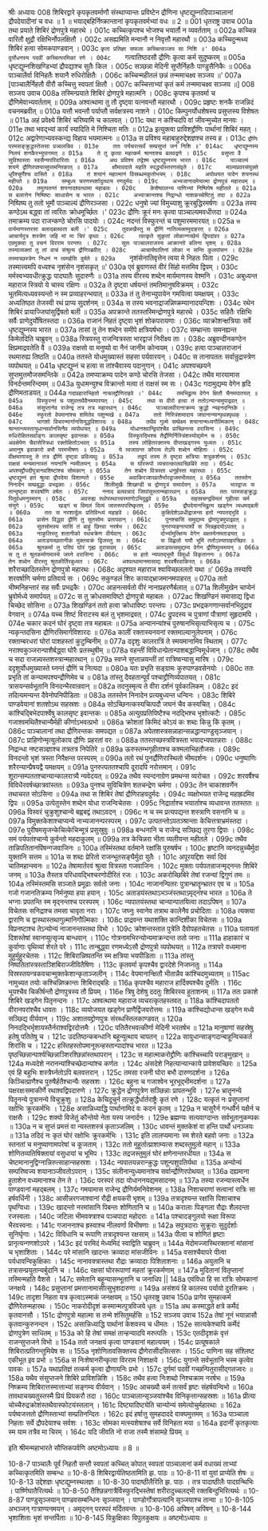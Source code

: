 श्रीः
अध्यायः 008
शिबिरद्वारे कृपकृतवर्माणौ संस्थाप्यान्तः प्रविष्टेन द्रौणिना धृष्टद्युम्नादिपाञ्चालानां द्रौपदेयादीनां च वधः ॥ 1 ॥ भयाद्बहिर्निष्क्रान्तानां कृपकृतवर्मभ्यां वधः ॥ 2 ॥
001	धृतराष्ट्र उवाच 
001a	तथा प्रयाते शिबिरं द्रोणपुत्रे महारथे ।
001c	कच्चित्कृपश्च भोजश्च भयार्तौ न व्यवर्तताम् ॥
002a	कच्चिन्न वारितौ क्षुद्रौ रक्षिभिर्नोपलक्षितौ ।
002c	असह्यमिति मन्वानौ न निवृत्तौ महारथौ ॥
003a	कच्चिदुन्मथ्य शिबिरं हत्वा सोमकपाण्डवान् ।
003c	`कृता प्रतिज्ञा सफला कच्चित्सञ्जय सा निशि ॥'
004a	दुर्योधनस्य पदवीं कच्चित्परमिकां रणे ।
004c	`गत्वातिष्ठदसौ द्रौणिः कृत्वा कर्म सुदुष्करम् ॥
005a	धृष्टद्युम्नशिखण्डिभ्यां द्रौपद्याश्च सुतैः किल ।
005c	सञ्छन्ना मेदिनी सुप्तैर्निहतैः पाण्डुसैनिकैः ॥
006a	पाञ्चालैर्वा विनिहतैः शयानै रुधिरोक्षितैः ।
006c	कच्चिन्महीतलं छन्नं तन्ममाचक्ष्व सञ्जय ॥'
007a	[पाञ्चालैर्निहतौ वीरौ कच्चित्तु स्वपतां क्षितौ ।
007c	कच्चित्ताभ्यां कृतं कर्म तन्ममाचक्ष्व सञ्जय ॥]
008	सञ्जय उवाच 
008a	तस्मिन्प्रयाते शिबिरं द्रोणपुत्रे महात्मनि ।
008c	कृपश्च कृतवर्मा च द्रौणिमेवाभ्यवर्तताम् ॥
009a	अश्वत्थामा तु तौ दृष्ट्वा यत्नवन्तौ महारथौ ।
009c	प्रहृष्टः शनकै राजन्निदं वचनमब्रवीत् ॥
010a	यत्तौ भवन्तौ पर्याप्तौ सर्वक्षत्रस्य नाशने ।
010c	किम्पुनर्योधशेषस्य प्रसुप्तस्य विशेषतः ॥
011a	अहं प्रवेक्ष्ये शिबिरं चरिष्यामि च कालवत् ।
011c	यथा न कश्चिदपि वां जीवन्मुच्येत मानवः ।
011e	तथा भवद्भ्यां कार्यं स्यादिति मे निश्चिता मतिः ॥
012a	इत्युक्त्वा प्राविशद्द्रौणिः पार्थानां शिबिरं महत् ।
012c	अद्वारेणाभ्यवस्कन्द्य विहाय भयमात्मनः ॥
013a	स प्रविश्य महाबाहुरुद्देशज्ञश्च तस्य ह ।
013c	`द्रौणिः परमसङ्क्रुद्धस्तेजसा प्रज्वलन्निव ।
013e	ततः पर्यचरत्सर्वं सम्प्रसुप्तं जनं निशि ॥'
014ac	धृष्टद्युम्नस्य निलयं शनकैरभ्युपागमत् ॥
015a	ते तु कृत्वा महत्कर्म श्रान्ताश्च बलवद्रणे ।
015c	प्रसुप्ता वै सुविश्वस्ताः स्वसैन्यपरिवारिताः ॥
016a	अथ प्रविश्य तद्वेश्म धृष्टद्युम्नस्य भारत ।
016c	पाञ्चाल्यं शयने द्रौणिरपश्यत्सुप्तमन्तिकात् ॥
017a	क्षौमावदाते महति स्पर्द्ध्यास्तरणसंवृते ।
017c	माल्यप्रवरसंयुक्ते धूपैश्चूर्णैश्च वासिते ॥
018a	तं शयानं महात्मानं विस्रब्धमकुतोभयम् ।
018c	अपोथयत पादेन शयनस्थं महीपते ॥
019a	सम्बुध्य चरणस्पर्शादुत्थाय रणदुर्मदः ।
019c	अभ्यजानादमेयात्मा द्रोणपुत्रं महारथम् ॥
020a	तमुत्पतन्तं शयनादश्वत्थामा महाबलः ।
020c	केशेष्वालभ्य पाणिभ्यां निष्पिपेष महीतले ॥
021a	स बलात्तेन निष्पिष्टः साध्वसेन च भारत ।
021c	अभ्याक्रान्तश्च निद्रान्धो नाशकच्चेष्टितुं तदा ॥
022a	`निष्पिष्य तु ततो भूमौ पाञ्चाल्यं द्रौणिरञ्जसा ।
022c	धनुषो ज्यां विमुच्याशु क्रूरबुद्धिरमर्षणः ॥
023a	तस्य कण्ठेऽथ बद्ध्वा तां त्वरितः क्रोधमूर्च्छितः ।'
023c	द्रौणिः क्रूरं मनः कृत्वा पाञ्चाल्यमवधीत्तदा ॥
024a	तमाक्रम्य पदा राजन्कण्ठे चोरसि पादयोः ।
024c	नदन्तं विस्फुरन्तं च पशुमारममारयत् ॥
025a	`स वार्यमाणस्तरसा बलाद्बलवता बली ।'
025c	तुदन्नखैस्तु स द्रौणिं नातिव्यक्तमुदाहरत् ॥
026a	आचार्यपुत्र शस्त्रेण जहि मां मा चिरं कृथाः ।
026c	त्वत्कृते सुकृतां लोकान्गच्छेयं द्विपदांवर ॥
027a	एवमुक्त्वा तु वचनं विरराम परन्तपः ।
027c	सुतः पाञ्चालराजस्य आक्रान्तो बलिना भृशम् ॥
028a	तस्याव्यक्तां तु तां वाचं संश्रुत्य द्रौणिरब्रवीत् ।
028c	आचार्यघातिनां लोका न सन्ति कुलपांसन ।
028e	तस्माच्छस्त्रेण निधनं न त्वमर्हसि दुर्मते ॥
029a	`नृशंसेनातिवृत्तेन त्वया मे निहतः पिता ।
029c	तस्मात्त्वमपि वध्यश्च नृशंसेन नृशंसकृत् ॥'
030a	एवं ब्रुवाणस्तं वीरं सिंहो मत्तमिव द्विपम् ।
030c	मर्मस्वभ्यवधीत्क्रुद्धः पादघातैः सुदारुणैः ॥
031a	तस्य वीरस्य शब्देन मार्यमाणस्य वेश्मनि ।
031c	अबुध्यन्त महाराज स्त्रियो ये चास्य रक्षिणः ॥
032a	ते दृष्ट्वा धर्षयन्तं तमतिमानुषविक्रमम् ।
032c	भूतमित्यध्यवस्यन्तो न स्म प्रव्याहरन्भयात् ॥
033a	तं तु तेनाभ्युपायेन गमयित्वा यमक्षयम् ।
033c	अध्यतिष्ठत तेजस्वी रथं प्राप्य सुदर्शनम् ॥
034a	स तस्य भवनाद्राजन्निष्क्रम्यानादयन्दिशः ।
034c	रथेन शिबिरं प्रायाज्जिघांसुर्द्विषतो बली ॥
035a	अपक्रान्ते ततस्तस्मिन्द्रोणपुत्रे महारथे ।
035c	सहितैः रक्षिभिः सर्वैः प्राणेदुर्योषितस्तदा ॥
036a	राजानं निहतं दृष्ट्वा भृशं शोकपरायणाः ।
036c	व्याक्रोशन्क्षत्रियाः सर्वे धृष्टद्युम्नस्य भारत ॥
037a	तासां तु तेन शब्देन समीपे क्षत्रियर्षभाः ।
037c	सम्भ्रान्ताः समनह्यन्त किमेतदिति चाब्रुवन् ॥
038a	स्त्रियस्तु राजन्वित्रस्ता भारद्वाजं निरीक्ष्य ताः ।
038c	अब्रुवन्दीनकण्ठेन क्षिप्रमाद्रवतेति वै ॥
039a	राक्षसो वा मनुष्यो वा नैनं जानीम कोन्वयम् ।
039c	हत्वा पाञ्चालराजानं रथमारुह्य तिष्ठति ॥
040a	ततस्ते योधमुख्यास्तं सहसा पर्यवारयन् ।
040c	स तानापततः सर्वान्रुद्रास्त्रेण व्यपोथयत् ॥
041a	धृष्टद्युम्नं च हत्वा स तांश्चैवास्य पदानुगान् ।
041c	अपश्यच्छयने सुप्तमुत्तमौजसमन्तिके ॥
042a	तमप्याक्रम्य पादेन कण्ठे चोरसि तेजसा ।
042c	तथैव मारयामास विनर्दन्तमरिन्दमम् ॥
043a	युधामन्युश्च विक्रान्तो मत्वा तं राक्षसं स्म सः ।
043c	गदामुद्यम्य वेगेन हृदि द्रौणिमताडयत् ॥
044a	`गदाप्रहाराभिहतो नाचलद्द्रौणिराहवे ।'
044c	तमभिद्रुत्य वेगेन क्षितौ चैनमपातयत् ॥
045a	विस्फुरन्तं च पशुवत्तथैवैनममारयत् ।
045c	तथा स वीरो हत्वा तं ततोऽन्यान्समुपाद्रवत् ॥
046a	संसुप्तानेव राजेन्द्र तत्र तत्र महारथान् ।
046c	पाञ्चालवीरानाक्रम्य क्रुद्धो न्यहनदन्तिके ।
046e	स्फुरतो वेपमानांश्च शमितेव पशून्मखे ॥
047a	ततो निस्त्रिंशमादाय जघानान्यान्पृथक्पृथक् ।
047c	भागशो विचरन्मार्गानसियुद्धविशारदः ॥
048a	तथैव गुल्मे सम्प्रेक्ष्य शयानान्मध्यगौल्मिकान् ।
048c	श्रान्तान्व्यस्तायुधान्सर्वानसिनैव व्यपोथयत् ॥
049a	योधानश्वान्द्विपांश्चैव प्राच्छिनत्स वरासिना ।
049c	रुधिरोक्षितसर्वाङ्गः कालसृष्ट इवान्तकः ॥
050a	विस्फुरद्भिश्च तैर्द्रौणिर्निस्त्रिंशस्योद्यमेन च ।
050c	अवक्षेपेण चैवासेस्त्रिधा रक्तोक्षितोऽभवत् ॥
051a	तस्य लोहितरक्तस्य दीप्तखड्गस्य युध्यतः ।
051c	अमानुष इवाकारो बभौ परमभीषणः ॥
052a	ये त्वजाग्रन्त कौरव्य तेऽपि शब्देन मोहिताः ।
052c	वीक्षमाणास्तु ते तत्र द्रौणिं दृष्ट्वा प्रविव्यथुः ॥
053a	तद्रूपं तस्य ते दृष्ट्वा क्षत्रियाः शत्रुकर्शनम् ।
053c	राक्षसं मन्यमानास्तं नयनानि न्यमीलयन् ॥
054a	स घोररूपो व्यचरत्कालवच्छिबिरे तदा ।
054c	अपश्यद्द्रौपदीपुत्रानवशिष्टांश्च सोमकान् ॥
055a	तेन शब्देन वित्रस्ता धनुर्हस्ता महारथाः ।
055c	धृष्टद्युम्नं हतं श्रुत्वा द्रौपदेया विशाम्पते ।
055e	अवाकिरञ्शरव्रातैर्भारद्वाजमभीतवत् ॥
056a	ततस्तेन निनादेन सम्प्रबुद्धाः प्रभद्रकाः ।
056c	शिलीमुखैः शिखण्डी च द्रोणपुत्रं समार्दयन् ॥
057a	भारद्वाजः स तान्दृष्ट्वा शरवर्षाणि वर्षतः ।
057c	ननाद बलवन्नादं जिघांसुस्तान्महारथान् ॥
058a	ततः परमसङ्क्रुद्धः पितुर्वधमनुस्मरन् ।
058c	अवरुह्य रथोपस्थात्त्वरमाणोऽभिदुद्रुवे ॥
059a	सहस्रचन्द्रविमलं गृहीत्वा चर्म संयुगे ।
059c	खड्गं च विमलं दिव्यं जातरूपपरिष्कृतम् ।
059e	द्रौपदेयानभिद्रुत्य खड्गेन व्यधमद्बली ॥
060a	ततः स नरशार्दूलः प्रतिविन्ध्यं महाहवे ।
060c	कुक्षिदेशेऽवधीद्राजन्स हतो न्यपतद्भुवि ॥
061a	प्रासेन विद्ध्वा द्रौणिं तु सुतसोमः प्रतापवान् ।
061c	पुनश्चासिं समुद्यम्य द्रोणपुत्रमुपाद्रवत् ॥
062a	सुतसोमस्य सासिं तं बाहुं छित्त्वा नरर्षभ ।
062c	पुनरप्याहनत्पार्श्वे स भिन्नहृदयोऽपतत् ॥
063a	नाकुलिस्तु शतानीको रथचक्रेण वीर्यवान् ।
063c	दोर्भ्यामुत्क्षिप्य वेगेन वक्षस्येनमताडयत् ॥
064a	अताडयच्छतानीकं मुक्तचक्रं द्विजस्तु सः ।
064c	स विह्वलो ययौ भूमिं ततोऽस्यापाहरच्छिरः ॥
065a	श्रुतकर्मा तु परिघं घोरं गृह्य दुरासदम् ।
065c	अताडयत्समुद्यम्य वेगेन द्रौणिमुत्स्मयन् ॥
066a	स तु तं श्रुतकर्माणमास्ये जघ्ने वरासिना ।
066c	स हतो न्यपतद्भूमौ विमूर्धा विकृताननः ॥
067a	तेन शब्देन वीरस्तु श्रुतकीर्तिरबुध्यत ।
067c	अश्वत्थामानमासाद्य शरवर्षैरवाकिरत् ॥
068a	`शरैराच्छादितस्तेन द्रोणपुत्रो महारथः ।
068c	अदृश्यत महाराज श्वाविच्छललतो यथा ॥'
069a	तस्यापि शरवर्षाणि चर्मणा प्रतिवार्य सः ।
069c	सकुण्डलं शिरः कायाद्भ्राजमानमपाहरत् ॥
070a	ततो भीष्मनिहन्तारं सह सर्वैः प्रभद्रकैः ।
070c	आहनत्सर्वतो वीरं नानाप्रहरणैर्बलात् ॥
071a	शिलीमुखेन चाप्येनं भ्रुवोर्मध्ये समार्पयत् ॥
072c	स तु क्रोधसमाविष्टो द्रोणपुत्रो महाबलः ।
072ac	शिखण्डिनं समासाद्य द्विधा चिच्छेद सोसिना ॥
073a	शिखण्डिनं ततो हत्वा क्रोधाविष्टः परन्तपः ।
073c	प्रभद्रकगणान्सर्वानभिदुद्राव वेगवान् ॥
074a	यच्च शिष्टं विराटस्य बलं तु भृशमाद्रवत् ।
074c	द्रुपदस्य च पुत्राणां पौत्राणां सुहृदामपि ।
074e	चकार कदनं घोरं दृष्ट्वा तत्र महाबलः ॥
075a	अन्यानन्यांश्च पुरुषानभिसृत्याभिसृत्य च ।
075c	न्यकृन्तदसिना द्रौणिरसिमार्गविशारदः ॥
076a	कालीं रक्तास्यनयनां रक्तमाल्यानुलेपनाम् ।
076c	रक्ताम्बरधरां घोरां पाशहस्तां कुटुम्बिनीम् ॥
077a	ददृशुः कालरात्रिं ते स्मयमानामिव स्थिताम् ।
077c	नराश्वकुञ्जरान्पाशैर्बद्ध्वा घोरैः प्रतस्थुषीम् ॥
078a	वहन्तीं विविधान्प्रेतान्पाशबद्धान्विमूर्धजान् ।
078c	तथैव च सदा राजन्न्यस्तशस्त्रान्महारथान् ॥
079a	स्वप्ने सुप्तान्नयन्तीं तां रात्रिष्वन्यासु मारिष ।
079c	ददृशुर्योधमुख्यास्ते घ्नन्तं द्रौणिं च नित्यदा ॥
080a	यतः प्रभृति सङ्ग्रामः कुरुपाण्डवसेनयोः ।
080c	ततः प्रभृति तां कन्यामपश्यन्द्रौणिमेव च ॥
081a	तांस्तु दैवहतान्पूर्वं पश्चाद्द्रौणिर्व्यपातयत् ।
081c	त्रासयन्सर्वभूतानि विनदन्भैरवान्रवान् ॥
082a	तदनुस्मृत्य ते वीरा दर्शनं पूर्वकालिकम् ।
082c	इदं तदित्यमन्यन्त दैवेनोपनिपीडिताः ॥
083a	ततस्तेन निनादेन प्रत्यबुध्यन्त धन्विनः ।
083c	शिबिरे पाण्डवेयानां शतशोऽथ सहस्रशः ॥
084a	सोऽच्छिनत्कस्यचित्पदौ जघनं चैव कस्यचित् ।
084c	कांश्चिद्बिभेदपार्श्वेषु कालसृष्ट इवान्तकः ॥
085a	अत्युग्रप्रतिपिष्टैश्च नदद्भिश्च भृशोत्कटैः ।
085c	गजाश्वमथितैश्चान्यैर्मही कीर्णाऽभवत्प्रभो ॥
086a	क्रोशतां किमिदं कोऽयं कः शब्दः किन्नु किं कृतम् ।
086c	पाञ्चालानां तथा द्रौणिरन्तकः समपद्यत ॥
087a	अपेतशस्त्रसन्नाहान्सन्नद्धान्पाण्डुसृञ्जयान् ।
087c	प्राहिणोन्मृत्युलोकाय द्रौणिः प्रहरतां वरः ॥
088a	ततस्तच्छस्त्रवित्रस्ता भयादभ्यपतन्नराः ।
088c	निद्रान्धा नष्टसञ्ज्ञाश्च तत्रतत्र निपेतिरे ॥
089a	ऊरुस्तम्भगृहीताश्च कश्मलाभिहतौजसः ।
089c	विनदन्तो भृशं त्रस्ता निरैक्षन्त परस्परम् ॥
090a	ततो रथं पुनर्द्रौणिरास्थितो भीमदर्शनः ।
090c	धनुष्पाणिः शरैरन्यान्प्रैषयद्वै यमक्षयम् ॥
091a	पुनरुत्पततश्चापि दूरादपि नरोत्तमान् ।
091c	शूरान्सम्पततश्चान्यान्कालरात्र्यै न्यवेदयत् ॥
092a	तथैव स्यन्दनाग्रेण प्रमथन्स व्यरोचत ।
092c	शरवर्षैश्च विविधैरवर्षच्छात्रवांस्ततः ॥
093a	पुनश्च सुविचित्रेण शतचन्द्रेण चर्मणा ।
093c	तेन चाकाशवर्णेन तथाचरत सोऽसिना ॥
094a	तथा स शिबिरं तेषां द्रौणिराहवदुर्मदः ।
094c	व्यक्षोभयत राजेन्द्र महाह्रदमिव द्विपः ॥
095a	उत्पेतुस्तेन शब्देन योधा राजन्विचेतसः ।
095c	निद्रार्ताश्च भयार्ताश्च व्यधावन्त ततस्ततः ॥
096a	विस्वरं चुक्रुशुश्चान्ये बह्वबद्वं तथाऽवदन् ।
096c	न च स्म प्रत्यपद्यन्त शस्त्राणि वसनानि च ॥
097a	विमुक्तकेशाश्चाप्यन्ये नाभ्यजानन्परस्परम् ।
097c	उत्पतन्तोऽपतञ्श्रान्ताः केचित्तत्राभ्रमंस्तदा ।
097e	पुरीषमसृजन्केचित्केचिन्मूत्रं प्रसुस्रुवुः ॥
098a	बन्धनानि च राजेन्द्र सञ्छिद्य तुरगा द्विपाः ।
098c	समं पर्यपतंश्चान्ये कुर्वन्तो महदाकुलम् ॥
099a	तत्र केचिन्नरा भीता व्यलीयन्त महीतले ।
099c	तथैव तान्निपतितानपिंषन्गजवाजिनः ॥
100a	तस्मिंस्तथा वर्तमाने रक्षांसि पुरुषर्षभ ।
100c	हृष्टानि व्यनदन्नुच्चैर्मुदा युक्तानि सत्तम ॥
101a	स शब्दः प्रेरितो राजन्भूतसङ्घैर्मुदा युतैः ।
101c	अपूरयद्दिशः सर्वा दिवं चातिमहान्स्वनः ॥
102a	तेषामार्तरवं श्रुत्वा वित्रस्ता गजवाजिनः ।
102c	मुक्ताः पर्यपतन्राजन्मृद्नन्तः शिबिरे जनम् ॥
103a	तैस्तत्र परिधावद्भिश्चरणोदीरितं रजः ।
103c	अकरोच्छिबिरे तेषां रजन्यां द्विगुणं तमः ॥
104a	तस्मिंस्तमसि सञ्जाते प्रमूढाः सर्वतो जनाः ।
104c	नाजानन्पितरः पुत्रान्भ्रातॄन्भ्रातर एव च ॥
105a	गजो गजानतिक्रम्य निर्मनुष्या हया हयान् ।
105c	अताडयंस्तथाऽभञ्जंस्तथाऽमृद्नंश्च भारत ॥
106a	ते भग्नाः प्रपतन्ति स्म मृद्नन्तश्च परस्परम् ।
106c	न्यपातयंस्तथा चान्यान्पातयित्वा तदाऽपिषन् ॥
107a	विचेतसः सनिद्राश्च तमसा चावृता नराः ।
107c	जघ्नुः स्वानेव तत्राथ कालेनैव प्रचोदिताः ॥
108a	त्यक्त्वा द्वाराणि च द्वास्थास्तथागुल्मानिगौल्मिकाः ।
108c	प्राद्रवन्त यथाशक्ति कान्दिशीका विचेतसः ॥
109a	विप्रनष्टाश्च तेऽन्योन्यं नाजानन्तस्तथा विभो ।
109c	क्रोशन्तस्तात पुत्रेति दैवोपहतचेतसः ॥
110a	पलायतां दिशस्तेषां स्वानप्युत्सृज्य बान्धवान् ।
110c	गोत्रनामभिरन्योन्यमाक्रन्दन्त ततो जनाः ॥
111a	हाहाकारं च कुर्वाणाः पृथिव्यां शेरते परे ।
111c	तान्बुद्ध्वा रणमध्येऽसौ द्रोणपुत्रो व्यपोथयत् ॥
112a	तत्रापरे वध्यमाना मुहुर्मुहुरचेतसः ।
112c	शिबिरान्निष्पतन्ति स्म क्षत्रिया भयपीडिताः ॥
113a	तांस्तु निष्पतितांस्त्रस्ताञ्शिबिराज्जीवितैषिणः ।
113c	कृतवर्मा कृपश्चैव द्वारदेशे निजघ्नतुः ॥
114a	विस्रस्तयन्त्रकवचान्मुक्तकेशान्कृताञ्जलीन् ।
114c	वेपमानान्क्षितौ भीतान्नैव कांश्चिदमुच्यताम् ॥
115ac	नामुच्यत तयोः कश्चिन्निष्क्रान्तः शिबिराद्बहिः ॥
116a	कृपश्चैव महाराज हार्दिक्यश्चैव दुर्मतिः ।
116c	भूयश्चैव चिकीर्षन्तौ द्रोणपुत्रस्य तौ प्रियम् ।
116e	त्रिषु देशेषु ददतुः शिबिरस्य हुताशनम् ॥
117a	ततः प्रकाशे शिबिरे खड्गेन पितृनन्दनः ।
117c	अश्वत्थामा महाराज व्यचरत्कृतहस्तवत् ॥
118a	कांश्चिदापततो वीरानपरांश्चैव धावतः ।
118c	व्ययोजयत खड्गेन प्राणैर्द्विजवरोत्तमः ॥
119a	कांश्चिद्योधान्स खड्गेन मध्ये सञ्छिद्य वीर्यवान् ।
119c	अशातयद्द्रोणपुत्रः संरब्धस्तिलकाण्डवत् ॥
120a	निनदद्भिर्भृशायस्तैर्नराश्वद्विरदोत्तमैः ।
120c	पतितैरभवत्कीर्णा मेदिनी भरतर्षभ ॥
121a	मानुषाणां सहस्रेषु हतेषु पतितेषु च ।
121c	उदतिष्ठन्कबन्धानि बहून्युत्थाय चापतन् ॥
122a	सायुधान्साङ्गदान्बाहून्विचकर्त शिरांसि च ।
122c	हस्तिहस्तोपमानूरून्हस्तान्पादांश्च भारत ॥
123a	पृष्ठच्छिन्नान्पार्श्वच्छिन्नाञ्शिरश्छिन्नांस्तथापरान् ।
123c	स महात्माकरोद्द्रौणिः कांश्चिच्चापि पराङ्मुखान् ॥
124a	मध्यदेशे नरानन्यांश्चिच्छेदान्यांश्च कर्णतः ।
124c	अंसदेशे निहत्यान्यान्काये प्रावेशयच्छिरः ॥
125a	एवं हि बहुभिः शस्त्रैर्घ्नतोऽपि बलवत्तरान् ।
125c	तमसा रजनी घोरा बभौ दारुणदर्शना ॥
126a	किञ्चित्प्राणैश्च पुरुषैर्हतैश्चान्यैः सहस्रशः ।
126c	बहुना च गजाश्वेन भूरभूद्भीमदर्शना ॥
127a	यक्षरक्षःसमाकीर्णे रथाश्वद्विपदारुणे ।
127c	क्रुद्धेन द्रोणपुत्रेण सञ्छिन्नाः प्रापतन्भुवि ।
127e	भ्रातॄनन्ये पितॄनन्ये पुत्रानन्ये विचुक्रुशुः ॥
128a	केचिदूचुर्न तत्क्रुद्धैर्धार्तराष्ट्रैः कृतं रणे ।
128c	यत्कृतं नः प्रसुप्तानां रक्षोभिः क्रूरकर्मभिः ।
128e	असान्निध्याद्धि पार्थानामिदं वः कदनं कृतम् ॥
129a	न चासुरैर्न गन्धर्वैर्न यक्षैर्न च राक्षसैः ।
129c	शक्यो विजेतुं कौन्तेयो नेता यस्य जनार्दनः ।
129e	ब्रह्मण्यः सत्यवाग्दान्तः सर्वभूतानुकम्पकः ॥
130a	न च सुप्तं प्रमत्तं वा न्यस्तशस्त्रं कृताञ्जलिम् ।
130c	धावन्तं मुक्तकेशं वा हन्ति पार्थो धनञ्जयः ॥
131a	तदिदं नः कृतं घोरं रक्षोभिः क्रूरकर्मभिः ।
131c	इति लालप्यमानाः स्म शेरते बहवो जनाः ॥
132a	स्तनतां च मनुष्याणामपरेषां च कूजताम् ।
132c	ततो मुहूर्तात्प्राशाम्यत्स शब्दस्तुमुलो महान् ॥
133a	शोणितव्यतिषिक्तायां वसुधायां च भूमिप ।
133c	तद्रजस्तुमुलं घोरं क्षणेनान्तरधीयत ॥
134a	स चेष्टमानानुद्विग्नान्निरुत्साहान्सहस्रशः ।
134c	न्यपातयन्नरान्क्रुद्धः पशून्पशुपतिर्यथा ॥
135a	अन्योन्यं सम्परिष्वज्य शयानाञ्जीवतोऽपरान् ।
135c	संलीनान्युध्यमानांश्च सर्वान्द्रौणिरपोथयत् ॥
136a	दह्यमाना हुताशेन वध्यमानाश्च तेन ते ।
136c	परस्परं तदा योधाननयद्यमसादनम् ॥
137a	तस्या रजन्यास्त्वर्धेन पाण्डवानां महद्बलम् ।
137c	गमयामास राजेन्द्र द्रौणिर्यमनिवेशनम् ॥
138a	निशाचराणां सत्वानां रात्रिः सा हर्षवर्धिनी ।
138c	आसीन्नरगजाश्वानां रौद्री क्षयकरी भृशम् ॥
139a	तत्रादृश्यन्त रक्षांसि पिशाचाश्च पृथग्विधाः ।
139c	खादन्तो नरमांसानि पिबन्तः शोणितानि च ॥
140a	करालाः पिङ्गला रौद्राः शैलदन्ता रजस्वलाः ।
140c	जटिला भीमवक्त्राश्च पञ्चपादा महोदराः ॥
141a	पश्चादङ्गुलयो रूक्षा विरूपा भैरवस्वनाः ।
141c	गजाननाश्च ह्रस्वाश्च नीलवर्णा विभीषणाः ॥
142a	सपुत्रदाराः सुक्रूराः सुदुर्दर्शाः सुनिर्घृणाः ।
142c	विविधानि च रूपाणि तत्रादृश्यन्त रक्षसाम् ॥
143a	पीत्वा च शोणितं हृष्टाः प्रानृत्यन्गणशोऽपरे ।
143c	इदं परमिदं मेध्यमिदं स्वाद्विति चाब्रुवन् ॥
144a	मेदोमज्जास्थिरक्तानां मांसानां च भृशाशिताः ।
144c	परे मांसानि खादन्तः क्रव्यादा मांसजीविनः ॥
145a	वसाश्चैवापरे पीत्वा पर्यधावन्विकुक्षिकाः ।
145c	नानावक्त्रास्तथा रौद्राः क्रव्यादाः पिशिताशनाः ॥
146a	अयुतानि च तत्रासन्प्रयुतान्यर्बुदानि च ।
146c	रक्षसां घोररूपाणां महतां क्रूरकर्मणाम् ॥
147a	मुदितानां वितृप्तानां तस्मिन्महति वैशसे ।
147c	समेतानि बहून्यासन्भूतानि च जनाधिप ||
148a	एवंविधा हि सा रात्रिः सोमकानां जनक्षये ।
148c	प्रसुप्तानां प्रमत्तानामासीत्सुभृशदारुणा ॥
149a	असंशयं हि कालस्य पर्यायो दुरतिक्रमः ।
149c	तादृशा निहता यत्र कृत्वाऽस्माकं जनक्षयम् ॥
150	धृतराष्ट्र उवाच 
150a	प्रागेव सुमहत्कर्म द्रौणिरेतन्महारथः ।
150c	नाकरोदीदृशं कस्मान्मत्पुत्रविजये धृतः ॥
151a	अथ कस्माद्धते क्षत्रे कर्मेदं कृतवानसौ ।
151c	द्रोणपुत्रो महात्मा स तन्मे शंसितुमर्हसि ॥
152	सञ्जय उवाच 
152a	तेषां नूनं भयान्नासौ कृतवान्कुरुनन्दन ।
152c	असान्निध्याद्धि पार्थानां केशवस्य च धीमतः ।
152e	सात्यकेश्चापि कर्मेदं द्रोणपुत्रेण साधितम् ॥
153a	को हि तेषां समक्षं तान्हन्यादपि मरुत्पतिः ।
153c	एतदीदृशकं वृत्तं राजन्सुप्तजने विभो ॥
154a	ततो जनक्षयं कृत्वा पाण्डवानां महात्ययम् ।
154c	प्रत्यूषकाले शिबिरात्प्रतिगन्तुमियेष सः ॥
155a	नृशोणितावसिक्तस्य द्रौणेरासीदसित्सरुः ।
155c	पाणिना सह संश्लिष्ट एकीभूत इव प्रभो ॥
156a	स निःशेषानरीन्कृत्वा विरराम निशाक्षये ।
156c	युगान्ते सर्वभूतानि भस्म कृत्वेव पावकः ॥
157a	यथाप्रतिज्ञं तत्कर्म कृत्वा द्रौणायनिः प्रभो ।
157c	दुर्गमां पदवीं गच्छन्पितुरासीद्गतज्वरः ॥
158a	यथैव संसुप्तजने शिबिरे प्राविशन्निशि ।
158c	तथैव हत्वा निःशब्दो निश्चक्राम नरर्षभः ॥
159a	निष्क्रम्य शिबिरात्तस्मात्ताभ्यां सङ्गम्य वीर्यवान् ।
159c	आचख्यौ कर्म तत्सर्वं हृष्टः संहर्षयन्विभो ॥
160a	तावथाचख्यतुस्तस्मै प्रियं प्रियकरौ तदा ।
160c	पाञ्चालान्सृञ्जयांश्चैव विनिकृत्तान्सहस्रशः ॥
161a	प्रीत्या चोच्चैरुद्रक्रोशंस्तथैवास्फोटयंस्तलान् ।
161c	दिष्ट्यादिष्ट्येति चान्योन्यं समेत्योचुर्महारथाः ॥
162a	पर्यष्वजत्ततो द्रौणिस्ताभ्यां सम्प्रतिनन्दितः ।
162c	इदं हर्षात्तु सुमहदाददे वाक्यमुत्तमम् ॥
163a	पाञ्चाला निहताः सर्वे द्रौपदेयाश्च सर्वशः ।
163c	सोमका मत्स्यशेषाश्च सर्वे विनिहता मया ॥
164a	इदानीं कृतकृत्याः स्म याम तत्रैव मा चिरम् ।
164c	यदि जीवति नो राजा तस्मै शंसामहे प्रियम् ॥ 

इति श्रीमन्महाभारते सौप्तिकपर्वणि अष्टमोऽध्यायः ॥ 8 ॥

10-8-7 पाञ्चालैः पूर्वं निहतौ सन्तौ स्वपतां कच्चित् कोपात् स्वपतां पाञ्चालानां कर्म वधाख्यं ताभ्यां कच्चित्कृतमिति सम्बन्धः ॥ 10-8-8 शिबिरद्वार्यतिष्ठतामिति झ. पाठः ॥ 10-8-11 वां युवां प्राप्येति शेषः ॥ 10-8-13 उद्देशज्ञः धृष्टद्युम्नस्थलज्ञः ॥ 10-8-30 पादाष्ठीलैरिति झ. पाठः । तत्र पादाष्ठीलैः पादग्रन्थिभिः । पार्ष्णिघातैरित्यर्थः ॥ 10-8-50 तैश्छिन्नगात्रैर्विस्फुरद्भिस्तेषां शरीरादुच्चलद्भी रक्तबिन्दुभिरित्यर्थः ॥ 10-8-87 पाण्डुसृञ्जयान् पाण्डवसम्बन्धिनः सृञ्जयान् । पाण्डोर्गोत्रापत्यानि सृञ्जयाश्च तान्वा ॥ 10-8-105 अभञ्जन् गात्राण्यनमयन् । अमृद्नन् परस्परं मर्दितवन्तः ॥ 10-8-106 अपिषन् अपिंषन् ॥ 10-8-144 भृशाशिताः भृशं सन्तर्पिताः ॥ 10-8-145 विकुक्षिकाः विपुलकुक्षयः ॥ अष्टमोऽध्यायः ॥
